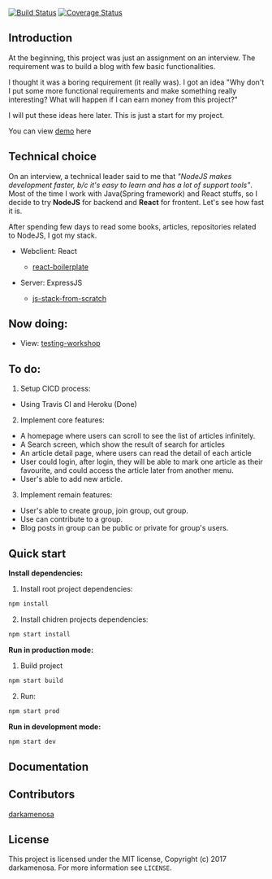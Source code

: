 [![Build Status](https://img.shields.io/travis/darkamenosa/tblog.svg?style=flat-square)](https://travis-ci.org/darkamenosa/tblog)
[![Coverage Status](https://img.shields.io/coveralls/darkamenosa/tblog.svg?style=flat-square)](https://coveralls.io/github/darkamenosa/tblog/darkamenosa/tblog?branch=master)

## Introduction

At the beginning, this project was just an assignment on an interview. The requirement was to build a blog with few basic functionalities.

I thought it was a boring requirement (it really was). I got an idea "Why don't I put some more functional requirements and make something really interesting? What will happen if I can earn money from this project?"

I will put these ideas here later. This is just a start for my project.

You can view [demo](https://darkamenosa-tblog.herokuapp.com/) here

## Technical choice

On an interview, a technical leader said to me that *"NodeJS makes development faster, b/c it's easy to learn and has a lot of support tools"*. Most of the time I work with Java(Spring framework) and React stuffs, so I decide to try **NodeJS** for backend and **React** for frontent. Let's see how fast it is.

After spending few days to read some books, articles, repositories related to NodeJS, I got my stack.

- Webclient: React

	+ [react-boilerplate](https://github.com/react-boilerplate/react-boilerplate)

- Server: ExpressJS

	+ [js-stack-from-scratch](https://github.com/verekia/js-stack-from-scratch)

## Now doing:

- View: [testing-workshop](https://github.com/kentcdodds/testing-workshop)

## To do:

1. Setup CICD process:

- Using Travis CI and Heroku (Done)

2. Implement core features:

- A homepage where users can scroll to see the list of articles infinitely.
- A Search screen, which show the result of search for articles
- An article detail page, where users can read the detail of each article
- User could login, after login, they will be able to mark one article as their favourite, and could access the article later from another menu.
- User's able to add new article.


3. Implement remain features:
    
- User's able to create group, join group, out group.
- Use can contribute to a group. 
- Blog posts in group can be public or private for group's users.

## Quick start

**Install dependencies:** 

1. Install root project dependencies:
```js
npm install
```
2. Install chidren projects dependencies:

```js
npm start install
```

**Run in production mode:**

1. Build project
```js
npm start build
```

2. Run: 
```js 
npm start prod
```

**Run in development mode:**
```js
npm start dev
```


## Documentation

## Contributors

[darkamenosa](https://github.com/darkamenosa/)

## License

This project is licensed under the MIT license, Copyright (c) 2017 darkamenosa. 
For more information see `LICENSE`.
